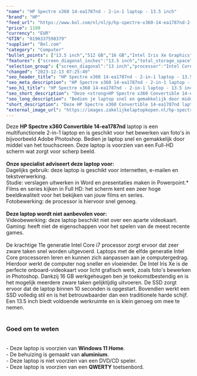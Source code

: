 ```yaml
---
"name": "HP Spectre x360 14-ea1787nd - 2-in-1 laptop - 13.5 inch"
"brand": "HP"
"feed_url": "https://www.bol.com/nl/nl/p/hp-spectre-x360-14-ea1787nd-2-in-1-laptop-13-5-inch/9300000057547271"
"price": 1199
"currency": "EUR"
"GTIN": "0196337598379"
"supplier": "Bol.com"
"category": "Computer"
"bullet_points": ["13.5 inch","512 GB","16 GB","Intel Iris Xe Graphics","2-in-1"]
"features": {"screen_diagonal_inches":"13.5 inch","total_storage_space":"512 GB","memory_size":"16 GB","graphics_card":"Intel Iris Xe Graphics","purpose_laptop":"2-in-1"}
"selection_group": {"screen_diagonal":"13 inch","processor":"Intel Core i7","changed_price_past_3_days":false,"product_family":"Spectre"}
"changed": "2023-12-13 07:25:49"
"seo_header_title": "HP Spectre x360 14-ea1787nd - 2-in-1 laptop - 13.5 inch"
"seo_meta_description": "HP Spectre x360 14-ea1787nd - 2-in-1 laptop - 13.5 inch"
"seo_h1_title": "HP Spectre x360 14-ea1787nd - 2-in-1 laptop - 13.5 inch"
"seo_short_description": "Deze <strong>HP Spectre x360 Convertible 14-ea1787nd</strong> laptop is een multifunctionele 2-in-1 laptop en is geschikt voor het bewerken van foto's in bijvoorbeeld Adobe Photoshop."
"seo_long_description": "Bedien je laptop snel en gemakkelijk door middel van het touchscreen. Deze laptop is voorzien van een Full-HD scherm wat zorgt voor scherp beeld. <br /> <br /> <strong>Onze specialist adviseert deze laptop voor:</strong> <br /> Dagelijks gebruik: deze laptop is geschikt voor internetten, e-mailen en tekstverwerking. <br /> Studie: verslagen uitwerken in Word en presentaties maken in Powerpoint. * <br /> Films en series kijken in Full HD: het scherm kent een zeer hoge beeldkwaliteit voor het bekijken van jouw films en series. <br /> Fotobewerking: de processor is hiervoor snel genoeg. <br /> <br /> <strong>Deze laptop wordt niet aanbevolen voor:</strong> <br /> Videobewerking: deze laptop beschikt niet over een aparte videokaart. <br /> Gaming: heeft niet de eigenschappen voor het spelen van de meest recente games. <br /> <br />De krachtige 11e generatie Intel Core i7 processor zorgt ervoor dat zeer zware taken snel worden uitgevoerd. Laptops met de elfde generatie Intel Core processoren leren en kunnen zich aanpassen aan je computergedrag. Hierdoor werkt de computer nog sneller en vloeiender. De Intel Iris Xe is de perfecte onboard-videokaart voor licht grafisch werk, zoals foto's bewerken in Photoshop. Dankzij 16 GB werkgeheugen ben je toekomstbestendig en is het mogelijk meerdere zware taken gelijktijdig uitvoeren. De SSD zorgt ervoor dat de laptop binnen 10 seconden is opgestart. Bovendien werkt een SSD volledig stil en is het betrouwbaarder dan een traditionele harde schijf. Een 13. 5 inch biedt voldoende werkruimte en is klein genoeg om mee te nemen. <br /> <br /> <h3> Goed om te weten</h3> <br />- Deze laptop is voorzien van <strong>Windows 11 Home</strong>. <br />- De behuizing is gemaakt van <strong>aluminium</strong>. <br />- Deze laptop is niet voorzien van een DVD/CD speler. <br />- Deze laptop is voorzien van een <strong>QWERTY</strong> toetsenbord."
"short_description": "Deze HP Spectre x360 Convertible 14-ea1787nd laptop is een multifunctionele 2-in-1 laptop en is geschikt voor het bewerken van foto's in bijvoorbeeld Adobe Photoshop. Bedien je laptop snel en gemakkelijk door middel van het touchscreen. Deze laptop is voorzien van een Full-HD scherm wat zorgt voor scherp beeld. Onze specialist adviseert deze laptop voor: Dagelijks gebruik: deze laptop is geschikt voor internetten, e-mailen en tekstverwerking. Studie: verslagen uitwerken in Word en presentaties maken in Powerpoint.* Films en series kijken in Full HD: het scherm kent een zeer hoge beeldkwaliteit voor het bekijken van jouw films en series. Fotobewerking: de processor is hiervoor snel genoeg. Deze laptop wordt niet aanbevolen voor: Videobewerking: deze laptop beschikt niet over een aparte videokaart. Gaming: heeft niet de eigenschappen voor het spelen van de meest recente games. De krachtige 11e generatie Intel Core i7 processor zorgt ervoor dat zeer zware taken snel worden uitgevoerd. Laptops met de elfde generatie Intel Core processoren leren en kunnen zich aanpassen aan je computergedrag. Hierdoor werkt de computer nog sneller en vloeiender. De Intel Iris Xe is de perfecte onboard-videokaart voor licht grafisch werk, zoals foto's bewerken in Photoshop. Dankzij 16 GB werkgeheugen ben je toekomstbestendig en is het mogelijk meerdere zware taken gelijktijdig uitvoeren. De SSD zorgt ervoor dat de laptop binnen 10 seconden is opgestart. Bovendien werkt een SSD volledig stil en is het betrouwbaarder dan een traditionele harde schijf. Een 13.5 inch biedt voldoende werkruimte en is klein genoeg om mee te nemen. Goed om te weten - Deze laptop is voorzien van Windows 11 Home. - De behuizing is gemaakt van aluminium. - Deze laptop is niet voorzien van een DVD/CD speler. - Deze laptop is voorzien van een QWERTY toetsenbord."
"external_image_url": "https://images.zakelijkelaptopkopen.nl/hp-spectre-x360-14-ea1787nd-2-in-1-laptop-13-5-inch.webp"
---
```


Deze <strong>HP Spectre x360 Convertible 14-ea1787nd</strong> laptop is een multifunctionele 2-in-1 laptop en is geschikt voor het bewerken van foto's in bijvoorbeeld Adobe Photoshop. Bedien je laptop snel en gemakkelijk door middel van het touchscreen. Deze laptop is voorzien van een Full-HD scherm wat zorgt voor scherp beeld. <br /> <br /> <strong>Onze specialist adviseert deze laptop voor:</strong> <br /> Dagelijks gebruik: deze laptop is geschikt voor internetten, e-mailen en tekstverwerking. <br /> Studie: verslagen uitwerken in Word en presentaties maken in Powerpoint.* <br /> Films en series kijken in Full HD: het scherm kent een zeer hoge beeldkwaliteit voor het bekijken van jouw films en series. <br /> Fotobewerking: de processor is hiervoor snel genoeg. <br /> <br /> <strong>Deze laptop wordt niet aanbevolen voor:</strong> <br /> Videobewerking: deze laptop beschikt niet over een aparte videokaart. <br /> Gaming: heeft niet de eigenschappen voor het spelen van de meest recente games. <br /> <br />De krachtige 11e generatie Intel Core i7 processor zorgt ervoor dat zeer zware taken snel worden uitgevoerd. Laptops met de elfde generatie Intel Core processoren leren en kunnen zich aanpassen aan je computergedrag. Hierdoor werkt de computer nog sneller en vloeiender. De Intel Iris Xe is de perfecte onboard-videokaart voor licht grafisch werk, zoals foto's bewerken in Photoshop. Dankzij 16 GB werkgeheugen ben je toekomstbestendig en is het mogelijk meerdere zware taken gelijktijdig uitvoeren. De SSD zorgt ervoor dat de laptop binnen 10 seconden is opgestart. Bovendien werkt een SSD volledig stil en is het betrouwbaarder dan een traditionele harde schijf. Een 13.5 inch biedt voldoende werkruimte en is klein genoeg om mee te nemen. <br /> <br /> <h3> Goed om te weten</h3> <br />- Deze laptop is voorzien van <strong>Windows 11 Home</strong>. <br />- De behuizing is gemaakt van <strong>aluminium</strong>. <br />- Deze laptop is niet voorzien van een DVD/CD speler. <br />- Deze laptop is voorzien van een <strong>QWERTY</strong> toetsenbord.